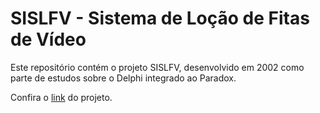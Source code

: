 # SISLFV - Sistema de Loção de Fitas de Vídeo

Este repositório contém o projeto SISLFV, desenvolvido em 2002 como parte de estudos sobre o Delphi integrado ao Paradox.

Confira o [link](http://www.clubedainformatica.com.br/site/2009/10/27/locacao-de-fitas-de-video-com-delphi/) do projeto.
